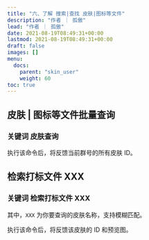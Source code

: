 ```yaml
---
title: "六、了解 搜索|查找 皮肤|图标等文件"
description: "作者 ｜ 孤傲"
lead: "作者 ｜ 孤傲"
date: 2021-08-19T08:49:31+00:00
lastmod: 2021-08-19T08:49:31+00:00
draft: false
images: []
menu:
  docs:
    parent: "skin_user"
    weight: 60
toc: true
---
```


## 皮肤 | 图标等文件批量查询

### 关键词 **皮肤查询**

执行该命令后，将反馈当前群号的所有皮肤 ID。

## 检索打标文件 XXX

### 关键词 **检索打标文件 XXX**

其中，`XXX` 为你要查询的皮肤名称，支持模糊匹配。

执行该命令后，将反馈该皮肤的 ID 和预览图。
